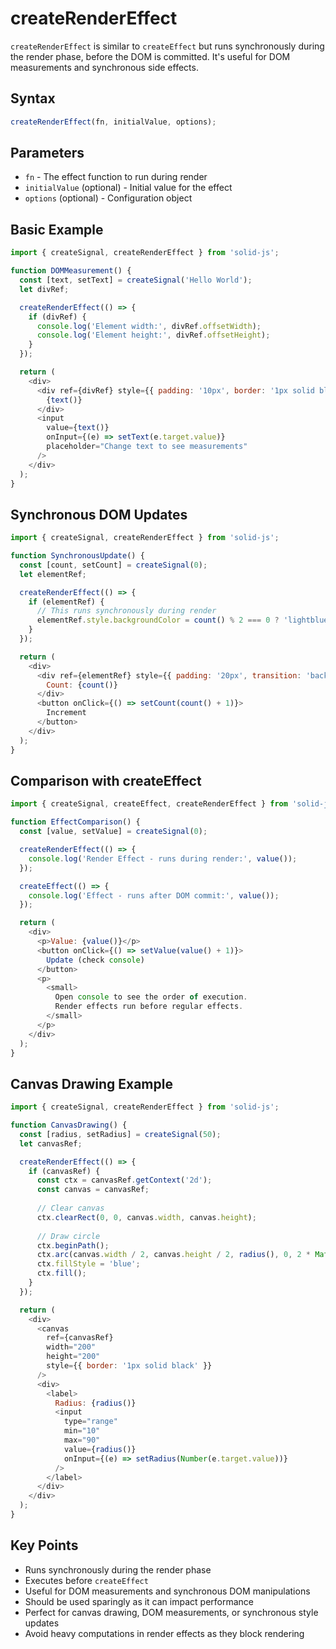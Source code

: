 # createRenderEffect

`createRenderEffect` is similar to `createEffect` but runs synchronously during the render phase, before the DOM is committed. It's useful for DOM measurements and synchronous side effects.

## Syntax

```javascript
createRenderEffect(fn, initialValue, options);
```

## Parameters

- `fn` - The effect function to run during render
- `initialValue` (optional) - Initial value for the effect
- `options` (optional) - Configuration object

## Basic Example

```javascript
import { createSignal, createRenderEffect } from 'solid-js';

function DOMMeasurement() {
  const [text, setText] = createSignal('Hello World');
  let divRef;

  createRenderEffect(() => {
    if (divRef) {
      console.log('Element width:', divRef.offsetWidth);
      console.log('Element height:', divRef.offsetHeight);
    }
  });

  return (
    <div>
      <div ref={divRef} style={{ padding: '10px', border: '1px solid black' }}>
        {text()}
      </div>
      <input 
        value={text()} 
        onInput={(e) => setText(e.target.value)}
        placeholder="Change text to see measurements"
      />
    </div>
  );
}
```

## Synchronous DOM Updates

```javascript
import { createSignal, createRenderEffect } from 'solid-js';

function SynchronousUpdate() {
  const [count, setCount] = createSignal(0);
  let elementRef;

  createRenderEffect(() => {
    if (elementRef) {
      // This runs synchronously during render
      elementRef.style.backgroundColor = count() % 2 === 0 ? 'lightblue' : 'lightcoral';
    }
  });

  return (
    <div>
      <div ref={elementRef} style={{ padding: '20px', transition: 'background-color 0.3s' }}>
        Count: {count()}
      </div>
      <button onClick={() => setCount(count() + 1)}>
        Increment
      </button>
    </div>
  );
}
```

## Comparison with createEffect

```javascript
import { createSignal, createEffect, createRenderEffect } from 'solid-js';

function EffectComparison() {
  const [value, setValue] = createSignal(0);

  createRenderEffect(() => {
    console.log('Render Effect - runs during render:', value());
  });

  createEffect(() => {
    console.log('Effect - runs after DOM commit:', value());
  });

  return (
    <div>
      <p>Value: {value()}</p>
      <button onClick={() => setValue(value() + 1)}>
        Update (check console)
      </button>
      <p>
        <small>
          Open console to see the order of execution.
          Render effects run before regular effects.
        </small>
      </p>
    </div>
  );
}
```

## Canvas Drawing Example

```javascript
import { createSignal, createRenderEffect } from 'solid-js';

function CanvasDrawing() {
  const [radius, setRadius] = createSignal(50);
  let canvasRef;

  createRenderEffect(() => {
    if (canvasRef) {
      const ctx = canvasRef.getContext('2d');
      const canvas = canvasRef;
      
      // Clear canvas
      ctx.clearRect(0, 0, canvas.width, canvas.height);
      
      // Draw circle
      ctx.beginPath();
      ctx.arc(canvas.width / 2, canvas.height / 2, radius(), 0, 2 * Math.PI);
      ctx.fillStyle = 'blue';
      ctx.fill();
    }
  });

  return (
    <div>
      <canvas 
        ref={canvasRef} 
        width="200" 
        height="200" 
        style={{ border: '1px solid black' }}
      />
      <div>
        <label>
          Radius: {radius()}
          <input 
            type="range" 
            min="10" 
            max="90" 
            value={radius()} 
            onInput={(e) => setRadius(Number(e.target.value))}
          />
        </label>
      </div>
    </div>
  );
}
```

## Key Points

- Runs synchronously during the render phase
- Executes before `createEffect`
- Useful for DOM measurements and synchronous DOM manipulations
- Should be used sparingly as it can impact performance
- Perfect for canvas drawing, DOM measurements, or synchronous style updates
- Avoid heavy computations in render effects as they block rendering
